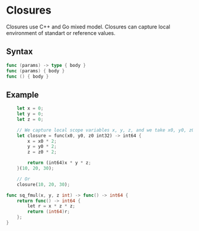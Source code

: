 # Closures

Closures use C++ and Go mixed model.
Closures can capture local environment of standart or reference values.

## Syntax

```go
func (params) -> type { body }
func (params) { body }
func () { body }
```

## Example

```rust
    let x = 0;
    let y = 0;
    let z = 0;

    // We capture local scope variables x, y, z, and we take x0, y0, z0 argument.
    let closure = func(x0, y0, z0 int32) -> int64 {
        x = x0 * 2;
        y = y0 * 2;
        z = z0 * 2;

        return (int64)x * y * z;
    }(10, 20, 30); 

    // Or
    closure(10, 20, 30);
```

```go
func sq_fmul(x, y, z int) -> func() -> int64 {
    return func() -> int64 {
        let r = x * z * z;
        return (int64)r;
    };
}
```
